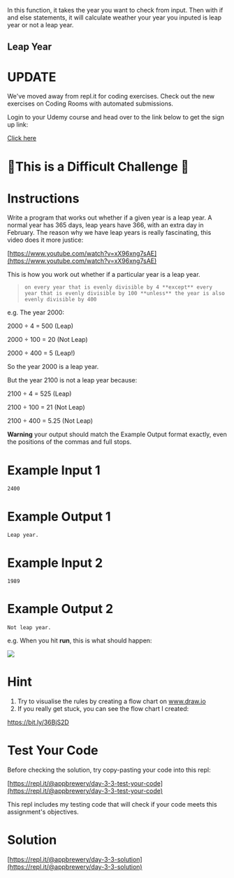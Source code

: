In this function, it takes the year you want to check from input.
Then with if and else statements, it will calculate weather your year you inputed is leap year or not a leap year. 


## Leap Year

# UPDATE
We've moved away from repl.it for coding exercises.
Check out the new exercises on Coding Rooms with automated submissions.

Login to your Udemy course and head over to the link below to get the sign up link:

[Click here](https://www.udemy.com/course/100-days-of-code/learn/lecture/17825914#questions)

# 💪This is a Difficult Challenge 💪

# Instructions

Write a program that works out whether if a given year is a leap year. A normal year has 365 days, leap years have 366, with an extra day in February. The reason why we have leap years is really fascinating, this video does it more justice:

[https://www.youtube.com/watch?v=xX96xng7sAE](https://www.youtube.com/watch?v=xX96xng7sAE)

This is how you work out whether if a particular year is a leap year. 

> `on every year that is evenly divisible by 4
>   **except** every year that is evenly divisible by 100
>     **unless** the year is also evenly divisible by 400`

e.g. The year 2000:

2000 ÷ 4 = 500 (Leap)

2000 ÷ 100 = 20 (Not Leap)

2000 ÷ 400 = 5 (Leap!)

So the year 2000 is a leap year.

But the year 2100 is not a leap year because:

2100 ÷  4 = 525 (Leap)

2100 ÷ 100 = 21 (Not Leap)

2100 ÷ 400 = 5.25 (Not Leap)

**Warning** your output should match the Example Output format exactly, even the positions of the commas and full stops. 

# Example Input 1

```
2400
```

# Example Output 1

```
Leap year.
```

# Example Input 2

```
1989
```

# Example Output 2

```
Not leap year.
```

e.g. When you hit **run**, this is what should happen:  

 ![](https://cdn.fs.teachablecdn.com/AthNqKoSm6JD4sMom2X2)

# Hint

1. Try to visualise the rules by creating a flow chart on www.draw.io
2. If you really get stuck, you can see the flow chart I created: 

https://bit.ly/36BjS2D

# Test Your Code

Before checking the solution, try copy-pasting your code into this repl: 

[https://repl.it/@appbrewery/day-3-3-test-your-code](https://repl.it/@appbrewery/day-3-3-test-your-code)

This repl includes my testing code that will check if your code meets this assignment's objectives. 


# Solution

[https://repl.it/@appbrewery/day-3-3-solution](https://repl.it/@appbrewery/day-3-3-solution)
